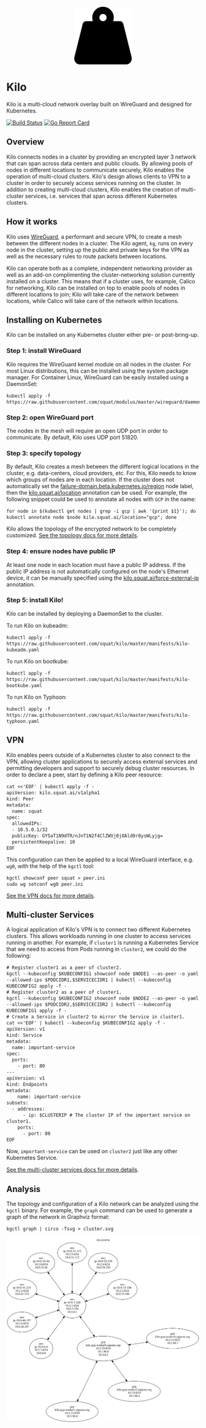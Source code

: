 <p align="center"><img src="./kilo.svg" width="150"></p>

# Kilo

Kilo is a multi-cloud network overlay built on WireGuard and designed for Kubernetes.

[![Build Status](https://travis-ci.org/squat/kilo.svg?branch=master)](https://travis-ci.org/squat/kilo)
[![Go Report Card](https://goreportcard.com/badge/github.com/squat/kilo)](https://goreportcard.com/report/github.com/squat/kilo)

## Overview

Kilo connects nodes in a cluster by providing an encrypted layer 3 network that can span across data centers and public clouds.
By allowing pools of nodes in different locations to communicate securely, Kilo enables the operation of multi-cloud clusters.
Kilo's design allows clients to VPN to a cluster in order to securely access services running on the cluster.
In addition to creating multi-cloud clusters, Kilo enables the creation of multi-cluster services, i.e. services that span across different Kubernetes clusters.

## How it works

Kilo uses [WireGuard](https://www.wireguard.com/), a performant and secure VPN, to create a mesh between the different nodes in a cluster.
The Kilo agent, `kg`, runs on every node in the cluster, setting up the public and private keys for the VPN as well as the necessary rules to route packets between locations.

Kilo can operate both as a complete, independent networking provider as well as an add-on complimenting the cluster-networking solution currently installed on a cluster.
This means that if a cluster uses, for example, Calico for networking, Kilo can be installed on top to enable pools of nodes in different locations to join; Kilo will take care of the network between locations, while Calico will take care of the network within locations.

## Installing on Kubernetes

Kilo can be installed on any Kubernetes cluster either pre- or post-bring-up.

### Step 1: install WireGuard

Kilo requires the WireGuard kernel module on all nodes in the cluster.
For most Linux distributions, this can be installed using the system package manager.
For Container Linux, WireGuard can be easily installed using a DaemonSet:

```shell
kubectl apply -f https://raw.githubusercontent.com/squat/modulus/master/wireguard/daemonset.yaml
```

### Step 2: open WireGuard port

The nodes in the mesh will require an open UDP port in order to communicate.
By default, Kilo uses UDP port 51820.

### Step 3: specify topology

By default, Kilo creates a mesh between the different logical locations in the cluster, e.g. data-centers, cloud providers, etc.
For this, Kilo needs to know which groups of nodes are in each location.
If the cluster does not automatically set the [failure-domain.beta.kubernetes.io/region](https://kubernetes.io/docs/reference/kubernetes-api/labels-annotations-taints/#failure-domain-beta-kubernetes-io-region) node label, then the [kilo.squat.ai/location](./docs/annotations.md#location) annotation can be used.
For example, the following snippet could be used to annotate all nodes with `GCP` in the name:

```shell
for node in $(kubectl get nodes | grep -i gcp | awk '{print $1}'); do kubectl annotate node $node kilo.squat.ai/location="gcp"; done
```

Kilo allows the topology of the encrypted network to be completely customized.
[See the topology docs for more details](./docs/topology.md).

### Step 4: ensure nodes have public IP

At least one node in each location must have a public IP address.
If the public IP address is not automatically configured on the node's Ethernet device, it can be manually specified using the [kilo.squat.ai/force-external-ip](./docs/annotations.md#force-external-ip) annotation.

### Step 5: install Kilo!

Kilo can be installed by deploying a DaemonSet to the cluster.

To run Kilo on kubeadm:

```shell
kubectl apply -f https://raw.githubusercontent.com/squat/kilo/master/manifests/kilo-kubeadm.yaml
```

To run Kilo on bootkube:

```shell
kubectl apply -f https://raw.githubusercontent.com/squat/kilo/master/manifests/kilo-bootkube.yaml
```

To run Kilo on Typhoon:

```shell
kubectl apply -f https://raw.githubusercontent.com/squat/kilo/master/manifests/kilo-typhoon.yaml
```

## VPN

Kilo enables peers outside of a Kubernetes cluster to also connect to the VPN, allowing cluster applications to securely access external services and permitting developers and support to securely debug cluster resources.
In order to declare a peer, start by defining a Kilo peer resource:

```shell
cat <<'EOF' | kubectl apply -f -
apiVersion: kilo.squat.ai/v1alpha1
kind: Peer
metadata:
  name: squat
spec:
  allowedIPs:
  - 10.5.0.1/32
  publicKey: GY5aT1N9dTR/nJnT1N2f4ClZWVj0jOAld0r8ysWLyjg=
  persistentKeepalive: 10
EOF
```

This configuration can then be applied to a local WireGuard interface, e.g. `wg0`, with the help of the `kgctl` tool:

```shell
kgctl showconf peer squat > peer.ini
sudo wg setconf wg0 peer.ini
```

[See the VPN docs for more details](./docs/vpn.md).

## Multi-cluster Services

A logical application of Kilo's VPN is to connect two different Kubernetes clusters.
This allows workloads running in one cluster to access services running in another.
For example, if `cluster1` is running a Kubernetes Service that we need to access from Pods running in `cluster2`, we could do the following:

```shell
# Register cluster1 as a peer of cluster2.
kgctl --kubeconfig $KUBECONFIG1 showconf node $NODE1 --as-peer -o yaml --allowed-ips $PODCIDR1,$SERVICECIDR1 | kubectl --kubeconfig KUBECONFIG2 apply -f -
# Register cluster2 as a peer of cluster1.
kgctl --kubeconfig $KUBECONFIG2 showconf node $NODE2 --as-peer -o yaml --allowed-ips $PODCIDR2,$SERVICECIDR2 | kubectl --kubeconfig KUBECONFIG1 apply -f -
# Create a Service in cluster2 to mirror the Service in cluster1.
cat <<'EOF' | kubectl --kubeconfig $KUBECONFIG2 apply -f -
apiVersion: v1
kind: Service
metadata:
  name: important-service
spec:
  ports:
    - port: 80
---
apiVersion: v1
kind: Endpoints
metadata:
    name: important-service
subsets:
  - addresses:
      - ip: $CLUSTERIP # The cluster IP of the important service on cluster1.
    ports:
      - port: 80
EOF
```

Now, `important-service` can be used on `cluster2` just like any other Kubernetes Service.

[See the multi-cluster services docs for more details](./docs/multi-cluster-services.md).

## Analysis

The topology and configuration of a Kilo network can be analyzed using the `kgctl` binary.
For example, the `graph` command can be used to generate a graph of the network in Graphviz format:

```shell
kgctl graph | circo -Tsvg > cluster.svg
```

<img src="./docs/graphs/location.svg">

